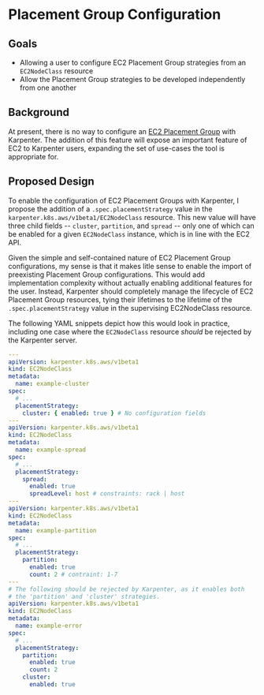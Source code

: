 # Placement Group Configuration

## Goals
* Allowing a user to configure EC2 Placement Group strategies from an `EC2NodeClass` resource
* Allow the Placement Group strategies to be developed independently from one another

## Background
At present, there is no way to configure an [EC2 Placement Group](https://docs.aws.amazon.com/AWSEC2/latest/UserGuide/placement-groups.html) with Karpenter. The addition of this feature will expose an important feature of EC2 to Karpenter users, expanding the set of use-cases the tool is appropriate for.

## Proposed Design
To enable the configuration of EC2 Placement Groups with Karpenter, I propose the addition of a `.spec.placementStrategy` value in the `karpenter.k8s.aws/v1beta1/EC2NodeClass` resource. This new value will have three child fields --  `cluster`, `partition`, and `spread` -- only one of which can be enabled for a given `EC2NodeClass` instance, which is in line with the EC2 API. 

Given the simple and self-contained nature of EC2 Placement Group configurations, my sense is that it makes litle sense to enable the import of preexisting Placement Group configurations. This would add implementation complexity without actually enabling additional features for the user. Instead, Karpenter should completely manage the lifecycle of EC2 Placement Group resources, tying their lifetimes to the lifetime of the `.spec.placementStrategy` value in the supervising EC2NodeClass resource.


The following YAML snippets depict how this would look in practice, including one case where the `EC2NodeClass` resource *should* be rejected by the Karpenter server.

```yaml
---
apiVersion: karpenter.k8s.aws/v1beta1
kind: EC2NodeClass
metadata:
  name: example-cluster
spec:
  # ...
  placementStrategy:
    cluster: { enabled: true } # No configuration fields
---
apiVersion: karpenter.k8s.aws/v1beta1
kind: EC2NodeClass
metadata:
  name: example-spread
spec:
  # ...
  placementStrategy:
    spread:
      enabled: true
      spreadLevel: host # constraints: rack | host
---
apiVersion: karpenter.k8s.aws/v1beta1
kind: EC2NodeClass
metadata:
  name: example-partition
spec:
  # ...
  placementStrategy:
    partition:
      enabled: true
      count: 2 # contraint: 1-7
---
# The following should be rejected by Karpenter, as it enables both 
# the 'partition' and 'cluster' strategies.
apiVersion: karpenter.k8s.aws/v1beta1
kind: EC2NodeClass
metadata:
  name: example-error
spec:
  # ...
  placementStrategy:
    partition:
      enabled: true
      count: 2
    cluster: 
      enabled: true
```
